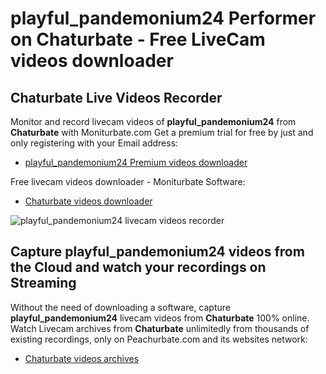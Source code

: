 # playful_pandemonium24 Performer on Chaturbate - Free LiveCam videos downloader

## Chaturbate Live Videos Recorder

Monitor and record livecam videos of **playful_pandemonium24** from **Chaturbate** with Moniturbate.com
Get a premium trial for free by just and only registering with your Email address:
* [playful_pandemonium24 Premium videos downloader](https://moniturbate.com/request-demo-licence-key.html)

Free livecam videos downloader - Moniturbate Software:
* [Chaturbate videos downloader](https://moniturbate.com/moniturbate-download-software.html)

![playful_pandemonium24 livecam videos recorder](https://peachurnet.com/templates/moniturbate-software.png)


## Capture playful_pandemonium24 videos from the Cloud and watch your recordings on Streaming

Without the need of downloading a software, capture **playful_pandemonium24** livecam videos from **Chaturbate** 100% online.
Watch Livecam archives from **Chaturbate** unlimitedly from thousands of existing recordings, only on Peachurbate.com and its websites network:
* [Chaturbate videos archives](https://peachurnet.com/)